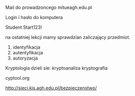Mail do prowadzoncego
mitueagh.edu.pl

Login i hasło do komputera

Student
Start123!

na ostatniej lekcji mamy sprawdzian zaliczający przedmiot.

1. identyfikacja
1. autentyfikacja
1. autoryzacja

Kryptologia dzieli sie:
  kryptoanaliza
  kryptografia
  

cyptool.org

http://sieci.kis.agh.edu.pl/bezpieczenstwo/
